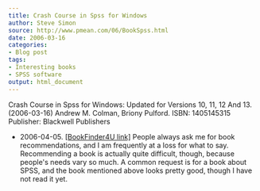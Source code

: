 ```yaml
---
title: Crash Course in Spss for Windows
author: Steve Simon
source: http://www.pmean.com/06/BookSpss.html
date: 2006-03-16
categories:
- Blog post
tags:
- Interesting books
- SPSS software
output: html_document
---
```

Crash Course in
Spss for Windows: Updated for Versions 10, 11, 12 And 13. (2006-03-16) Andrew M.
Colman, Briony Pulford. ISBN: 1405145315 Publisher: Blackwell Publishers
- 2006-04-05. [\[BookFinder4U
link\]](http://www.bookfinder4u.com/detail/1405145315.html) People
always ask me for book recommendations, and I am frequently at a loss
for what to say. Recommending a book is actually quite difficult,
though, because people's needs vary so much. A common request is for a
book about SPSS, and the book mentioned above looks pretty good, though
I have not read it yet.
